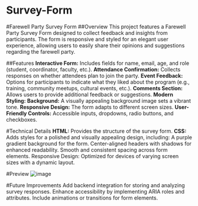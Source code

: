 # Survey-Form
#Farewell Party Survey Form
##Overview
This project features a Farewell Party Survey Form designed to collect feedback and insights from participants. The form is responsive and styled for an elegant user experience, allowing users to easily share their opinions and suggestions regarding the farewell party.

##Features
**Interactive Form:** Includes fields for name, email, age, and role (student, coordinator, faculty, etc.).
**Attendance Confirmation:** Collects responses on whether attendees plan to join the party.
**Event Feedback:** Options for participants to indicate what they liked about the program (e.g., training, community meetups, cultural events, etc.).
**Comments Section:** Allows users to provide additional feedback or suggestions.
**Modern Styling:**
**Background:** A visually appealing background image sets a vibrant tone.
**Responsive Design:** The form adapts to different screen sizes.
**User-Friendly Controls:** Accessible inputs, dropdowns, radio buttons, and checkboxes.

#Technical Details
**HTML:** Provides the structure of the survey form.
**CSS:** Adds styles for a polished and visually appealing design, including:
A purple gradient background for the form.
Center-aligned headers with shadows for enhanced readability.
Smooth and consistent spacing across form elements.
Responsive Design: Optimized for devices of varying screen sizes with a dynamic layout.

#Preview
![image](https://github.com/user-attachments/assets/3cdcf992-a46a-4671-9c1a-3d22a759dde1)


#Future Improvements
Add backend integration for storing and analyzing survey responses.
Enhance accessibility by implementing ARIA roles and attributes.
Include animations or transitions for form elements.

